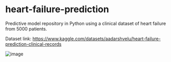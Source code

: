 # heart-failure-prediction
Predictive model repository in Python using a clinical dataset of heart failure from 5000 patients.

Dataset link: https://www.kaggle.com/datasets/aadarshvelu/heart-failure-prediction-clinical-records 

![image](https://github.com/Alvaromonterobec/heart-failure-prediction/assets/166189832/bb628a9e-1daa-4ffe-8d59-634e3a302451)
